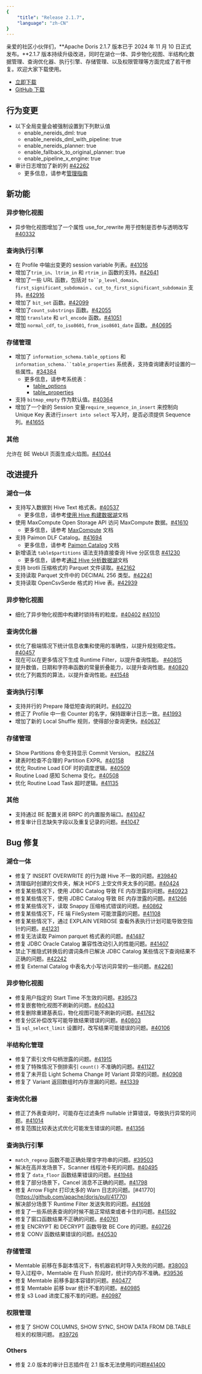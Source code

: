 ```yaml
---
{
    "title": "Release 2.1.7",
    "language": "zh-CN"
}
---
```


亲爱的社区小伙伴们，**Apache Doris 2.1.7 版本已于 2024 年 11 月 10 日正式发布。**2.1.7 版本持续升级改进，同时在湖仓一体、异步物化视图、半结构化数据管理、查询优化器、执行引擎、存储管理、以及权限管理等方面完成了若干修复。欢迎大家下载使用。

- [立即下载](https://doris.apache.org/download)
- [GitHub 下载](https://github.com/apache/doris/releases/tag/2.1.7-rc03)

## 行为变更

- 以下全局变量会被强制设置到下列默认值
  - enable_nereids_dml: true
  - enable_nereids_dml_with_pipeline: true
  - enable_nereids_planner: true
  - enable_fallback_to_original_planner: true
  - enable_pipeline_x_engine: true
- 审计日志增加了新的列 [#42262](https://github.com/apache/doris/pull/42262)
  - 更多信息，请参考[管理指南](../../admin-manual/audit-plugin)

## 新功能

### 异步物化视图

- 异步物化视图增加了一个属性 use_for_rewrite 用于控制是否参与透明改写 [#40332](https://github.com/apache/doris/pull/40332)

### 查询执行引擎

- 在 Profile 中输出变更的 session variable 列表。[#41016 ](https://github.com/apache/doris/pull/41016)
- 增加了`trim_in`、`ltrim_in` 和 `rtrim_in` 函数的支持。[#42641](https://github.com/apache/doris/pull/42641)
- 增加了一些 URL 函数，包括对 `to``p_level_domain`、`first_significant_subdomain` 、`cut_to_first_significant_subdomain` 支持。[#42916](https://github.com/apache/doris/pull/42916)
- 增加了 `bit_set` 函数。[#42099](https://github.com/apache/doris/pull/42099)
- 增加了`count_substrings` 函数。[#42055](https://github.com/apache/doris/pull/42055)
- 增加 `translate` 和 `url_encode` 函数。[#41051](https://github.com/apache/doris/pull/41051)
- 增加 `normal_cdf`, `to_iso8601`, `from_iso8601_date` 函数。[ #40695](https://github.com/apache/doris/pull/40695)


### 存储管理

- 增加了 `information_schema.table_options` 和 `information_schema.``table_properties` 系统表，支持查询建表时设置的一些属性。[#34384](https://github.com/apache/doris/pull/34384)
  - 更多信息，请参考系统表：
    - [table_options](../../admin-manual/system-tables/information_schema/table_options)
    - [table_properties](../../admin-manual/system-tables/information_schema/table_properties)
- 支持 `bitmap_empty` 作为默认值。[#40364](https://github.com/apache/doris/pull/40364)
- 增加了一个新的 Session 变量`require_sequence_in_insert` 来控制向 Unique Key 表进行`insert into select` 写入时，是否必须提供 Sequence 列。[#41655](https://github.com/apache/doris/pull/41655)

### 其他

允许在 BE WebUI 页面生成火焰图。[#41044](https://github.com/apache/doris/pull/41044)

## 改进提升

### 湖仓一体

- 支持写入数据到 Hive Text 格式表。[#40537](https://github.com/apache/doris/pull/40537)
  - 更多信息，请参考[使用 Hive 构建数据湖](../../lakehouse/datalake-building/hive-build/)文档
- 使用 MaxCompute Open Storage API 访问 MaxCompute 数据。[#41610](https://github.com/apache/doris/pull/41610)
  - 更多信息，请参考 [MaxCompute](../../lakehouse/database/max-compute/) 文档
- 支持 Paimon DLF Catalog。[#41694](https://github.com/apache/doris/pull/41694)
  - 更多信息，请参考 [Paimon Catalog](../../lakehouse/datalake-analytics/paimon/) 文档
- 新增语法 `table$partitions` 语法支持直接查询 Hive 分区信息 [#41230](https://github.com/apache/doris/pull/41230)
  - 更多信息，请参考[通过 Hive 分析数据湖](../../lakehouse/datalake-analytics/hive/)文档
- 支持 brotli 压缩格式的 Parquet 文件读取。[#42162](https://github.com/apache/doris/pull/42162)
- 支持读取 Parquet 文件中的 DECIMAL 256 类型。[#42241](https://github.com/apache/doris/pull/42241)
- 支持读取 OpenCsvSerde 格式的 Hive 表。[#42939](https://github.com/apache/doris/pull/42939)

### 异步物化视图

- 细化了异步物化视图中构建时锁持有的粒度。[#40402](https://github.com/apache/doris/pull/40402) [#41010](https://github.com/apache/doris/pull/41010)

### 查询优化器

- 优化了极端情况下统计信息收集和使用的准确性，以提升规划稳定性。[#40457](https://github.com/apache/doris/pull/40457)
- 现在可以在更多情况下生成 Runtime Filter，以提升查询性能。 [#40815](https://github.com/apache/doris/pull/40815)
- 提升数值，日期和字符串函数的常量折叠能力，以提升查询性能。[#40820 ](https://github.com/apache/doris/pull/40820)
- 优化了列裁剪的算法，以提升查询性能。[#41548](https://github.com/apache/doris/pull/41548) 

### 查询执行引擎

- 支持并行的 Prepare 降低短查询的耗时。[#40270](https://github.com/apache/doris/pull/40270)
- 修正了 Profile 中一些 Counter 的名字，保持跟审计日志一致。[#41993](https://github.com/apache/doris/pull/41993)
- 增加了新的 Local Shuffle 规则，使得部分查询更快。[#40637](https://github.com/apache/doris/pull/40637)

### 存储管理

- Show Partitions 命令支持显示 Commit Version。 [#28274](https://github.com/apache/doris/pull/28274)
- 建表时检查不合理的 Partition EXPR。[#40158](https://github.com/apache/doris/pull/40158)
- 优化 Routine Load EOF 时的调度逻辑。[#40509](https://github.com/apache/doris/pull/40509)
- Routine Load 感知 Schema 变化。[#40508](https://github.com/apache/doris/pull/40508)
- 优化 Routine Load Task 超时逻辑。[#41135](https://github.com/apache/doris/pull/41135)

### 其他

- 支持通过 BE 配置关闭 BRPC 的内置服务端口。[#41047](https://github.com/apache/doris/pull/41047)
- 修复审计日志缺失字段以及重复记录的问题。[#41047](https://github.com/apache/doris/pull/43015)

## Bug 修复

### 湖仓一体

- 修复了 INSERT OVERWRITE 的行为跟 Hive 不一致的问题。[#39840](https://github.com/apache/doris/pull/39840)
- 清理临时创建的文件夹，解决 HDFS 上空文件夹太多的问题。[#40424](https://github.com/apache/doris/pull/40424)
- 修复某些情况下，使用 JDBC Catalog 导致 FE 内存泄露的问题。[#40923](https://github.com/apache/doris/pull/40923)
- 修复某些情况下，使用 JDBC Catalog 导致 BE 内存泄露的问题。[#41266](https://github.com/apache/doris/pull/41266)
- 修复某些情况下，读取 Snappy 压缩格式错误的问题。[#40862](https://github.com/apache/doris/pull/40862)
- 修复某些情况下，FE 端 FileSystem 可能泄露的问题。[#41108](https://github.com/apache/doris/pull/41108)
- 修复某些情况下，通过 EXPLAIN VERBOSE 查看外表执行计划可能导致空指针的问题。[#41231](https://github.com/apache/doris/pull/41231)
- 修复无法读取 Paimon parquet 格式表的问题。[#41487](https://github.com/apache/doris/pull/41487)
- 修复 JDBC Oracle Catalog 兼容性改动引入的性能问题。[#41407](https://github.com/apache/doris/pull/41407)
- 禁止下推隐式转换后的谓词条件已解决 JDBC Catalog 某些情况下查询结果不正确的问题。[#42242](https://github.com/apache/doris/pull/42242)
- 修复 External Catalog 中表名大小写访问异常的一些问题。[#42261](https://github.com/apache/doris/pull/42261)

### 异步物化视图

- 修复用户指定的 Start Time 不生效的问题。[#39573](https://github.com/apache/doris/pull/39573)
- 修复嵌套物化视图不刷新的问题。[#40433](https://github.com/apache/doris/pull/40433)
- 修复删除重建基表后，物化视图可能不刷新的问题。[#41762](https://github.com/apache/doris/pull/41762)
- 修复分区补偿改写可能导致结果错误的问题。[#40803]( https://github.com/apache/doris/pull/40803)
- 当 `sql_select_limit` 设置时，改写结果可能错误的问题。[#40106](https://github.com/apache/doris/pull/40106)

### 半结构化管理

- 修复了索引文件句柄泄露的问题。[#41915](https://github.com/apache/doris/pull/41915)
- 修复了特殊情况下倒排索引 `count()` 不准确的问题。[#41127](https://github.com/apache/doris/pull/41127)
- 修复了未开启 Light Schema Change 时 Variant 异常的问题。[#40908](https://github.com/apache/doris/pull/40908)
- 修复了 Variant 返回数组时内存泄漏的问题。[#41339](https://github.com/apache/doris/pull/41339)

### 查询优化器

- 修正了外表查询时，可能存在过滤条件 nullable 计算错误，导致执行异常的问题。[#41014](https://github.com/apache/doris/pull/41014)
- 修复范围比较表达式优化可能发生错误的问题。[#41356](https://github.com/apache/doris/pull/41356)

### 查询执行引擎

- `match_regexp` 函数不能正确处理空字符串的问题。[#39503](https://github.com/apache/doris/pull/39503)
- 解决在高并发场景下，Scanner 线程池卡死的问题。[#40495](https://github.com/apache/doris/pull/40495)
- 修复了 `data_floor` 函数结果错误的问题。[#41948](https://github.com/apache/doris/pull/41948)
- 修复了部分场景下，Cancel 消息不正确的问题。[#41798](https://github.com/apache/doris/pull/41798)
- 修复 Arrow Flight 打印太多的 Warn 日志的问题。[#41770] (https://github.com/apache/doris/pull/41770)
- 解决部分场景下 Runtime Filter 发送失败的问题。[#41698](https://github.com/apache/doris/pull/41698)
- 修复了一些系统表查询的时候不能正常结束或者卡住的问题。[#41592](https://github.com/apache/doris/pull/41592)
- 修复了窗口函数结果不正确的问题。[#40761](https://github.com/apache/doris/pull/40761)
- 修复 ENCRYPT 和 DECRYPT 函数导致 BE Core 的问题。[#40726](https://github.com/apache/doris/pull/40726)
- 修复 CONV 函数结果错误的问题。[#40530](https://github.com/apache/doris/pull/40530)

### 存储管理

- Memtable 前移在多副本情况下，有机器宕机时导入失败的问题。[#38003](https://github.com/apache/doris/pull/38003)
- 导入过程中，Memtable 在 Flush 阶段时，统计的内存不准确。[#39536](https://github.com/apache/doris/pull/39536)
- 修复 Memtable 前移多副本容错的问题。[#40477](https://github.com/apache/doris/pull/40477)
- 修复 Memtable 前移 bvar 统计不准的问题。[#40985](https://github.com/apache/doris/pull/40985)
- 修复 s3 Load 进度汇报不准的问题。[#40987](https://github.com/apache/doris/pull/40987)

### 权限管理

- 修复了 SHOW COLUMNS, SHOW SYNC, SHOW DATA FROM DB.TABLE 相关的权限问题。 [#39726](https://github.com/apache/doris/pull/39726)

### Others

- 修复 2.0 版本的审计日志插件在 2.1 版本无法使用的问题[#41400](https://github.com/apache/doris/pull/41400)